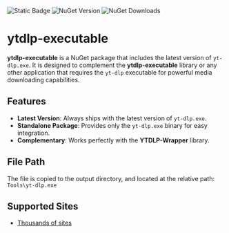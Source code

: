 ![Static Badge](https://img.shields.io/badge/ytdlp_executable-red) ![NuGet Version](https://img.shields.io/nuget/v/YTDLP-Executable)  ![NuGet Downloads](https://img.shields.io/nuget/dt/YTDLP-Executable)

# ytdlp-executable

**ytdlp-executable** is a NuGet package that includes the latest version of `yt-dlp.exe`. It is designed to complement the **ytdlp-executable** library or any other application that requires the `yt-dlp` executable for powerful media downloading capabilities.  

## Features  
- **Latest Version**: Always ships with the latest version of `yt-dlp.exe`.  
- **Standalone Package**: Provides only the `yt-dlp.exe` binary for easy integration.  
- **Complementary**: Works perfectly with the **YTDLP-Wrapper** library.  

## File Path
The file is copied to the output directory, and located at the relative path: ```Tools\yt-dlp.exe```

## Supported Sites
- [Thousands of sites](https://github.com/yt-dlp/yt-dlp/blob/master/supportedsites.md)

